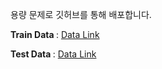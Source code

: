 용량 문제로 깃허브를 통해 배포합니다.

<b> Train Data </b> : [Data Link](https://drive.google.com/file/d/1-C2IchkBR-gEVY8_HF8DRoRnSNQFwOIT/view?usp=sharing)

<b> Test Data </b> : [Data Link](https://drive.google.com/file/d/1-HLc79EhqClVs9bM2XBPKujkvuREcTCN/view?usp=sharing)